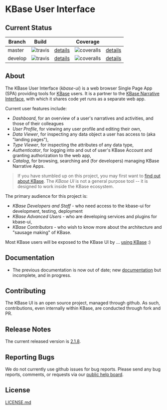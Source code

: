 # KBase User Interface

## Current Status

| Branch  | Build                                                              |                                                                | Coverage                                                                         |                                                                 |
| ------- | ------------------------------------------------------------------ | -------------------------------------------------------------- | -------------------------------------------------------------------------------- | --------------------------------------------------------------- |
| master  | ![travis](https://travis-ci.org/kbase/kbase-ui.svg?branch=master)  | [details](https://travis-ci.org/kbase/kbase-ui?branch=master)  | ![coveralls](https://coveralls.io/repos/kbase/kbase-ui/badge.svg?branch=master)  | [details](https://coveralls.io/r/kbase/kbase-ui?branch=master)  |
| develop | ![travis](https://travis-ci.org/kbase/kbase-ui.svg?branch=develop) | [details](https://travis-ci.org/kbase/kbase-ui?branch=develop) | ![coveralls](https://coveralls.io/repos/kbase/kbase-ui/badge.svg?branch=develop) | [details](https://coveralls.io/r/kbase/kbase-ui?branch=develop) |

## About

The KBase User Interface (*kbase-ui*) is a web browser Single Page App (SPA) providing tools for [KBase](http://kbase.us) users. It is a partner to the [KBase Narrative Interface](https://github.com/kbase/narrative), with which it shares code yet runs as a separate web app.

Current user features include:

- *Dashboard*, for an overview of a user's narratives and activities, and those of their colleagues
- *User Profile*, for viewing any user profile and editing their own, 
- *Data Viewer*, for inspecting any data object a user has access to (aka "landing pages"),
- *Type Viewer*, for inspecting the attributes of any data type,
- *Authenticator*, for logging into and out of user's KBase Account and granting authorization to the web app,
- *Catalog*, for browsing, searching and (for developers) managing KBase Narrative Apps.

> If you have stumbled up on this project, you may first want to [find out about KBase](http://kbase.us). 
> The *KBase UI* is not a general purpose tool -- it is designed to work inside the KBase ecosystem. 

The primary audience for this project is:

- *KBase Developers and Staff* - who need access to the kbase-ui for development, testing, deployment
- *KBase Advanced Users* - who are developing services and plugins for kbase-ui,
- *KBase Contributors* - who wish to know more about the architecture and "sausage making" of KBase.

Most KBase users will be exposed to the KBase UI by ... [using KBase](https://narrative.kbase.us) :)

## Documentation

- The previous documentation is now out of date; new [documentation](https://kbaseincubator.github.io/kbase-ui-docs) but incomplete, and in progress.

## Contributing

The KBase UI is an open source project, managed through github. As such, contributions, even internally within KBase, are conducted through fork and PR.

## Release Notes

The current released version is [2.1.8](release-notes/RELEASE_NOTES_2.1.8.md).

## Reporting Bugs

We do not currently use github issues for bug reports. Please send any bug reports, comments, or requests via our [public help board](http://kbase.us/contact).

## License

[LICENSE.md](LICENSE.md)
